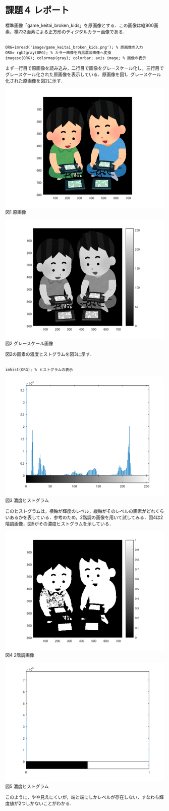 課題４ レポート
==

標準画像「game_keitai_broken_kids」を原画像とする．この画像は縦800画素，横732画素による正方形のディジタルカラー画像である．

<pre><code>
ORG=imread('image/game_keitai_broken_kids.png'); % 原画像の入力
ORG= rgb2gray(ORG); % カラー画像を白黒濃淡画像へ変換
imagesc(ORG); colormap(gray); colorbar; axis image; % 画像の表示
</code></pre>

まず一行目で原画像を読み込み，二行目で画像をグレースケール化し，三行目でグレースケール化された原画像を表示している．原画像を図1，グレースケール化された原画像を図2に示す．

![原画像](https://raw.githubusercontent.com/gasagasa/lecture_image_processing/master/image/org_img.png?raw=true)
図1 原画像

![グレースケール](https://raw.githubusercontent.com/gasagasa/lecture_image_processing/master/image/kadai3_1.png?raw=true)
図2 グレースケール画像

図2の画素の濃度ヒストグラムを図3に示す．

<pre><code>
imhist(ORG); % ヒストグラムの表示
</code></pre>

![濃度ヒストグラム](https://raw.githubusercontent.com/gasagasa/lecture_image_processing/master/image/kadai4_1.png?raw=true)
図3 濃度ヒストグラム

このヒストグラムは，横軸が輝度のレベル，縦軸がそのレベルの画素がどれくらいあるかを表している．参考のため，2階調の画像を用いて試してみる．図4は2階調画像，図5がその濃度ヒストグラムを示している．

![2階調](https://raw.githubusercontent.com/gasagasa/lecture_image_processing/master/image/kadai2_2.png?raw=true)
図4 2階調画像

![濃度ヒストグラム](https://raw.githubusercontent.com/gasagasa/lecture_image_processing/master/image/kadai4_2.png?raw=true)
図5 濃度ヒストグラム

このように，やや見えにくいが，端と端にしかレベルが存在しない，すなわち輝度値が2つしかないことがわかる．
